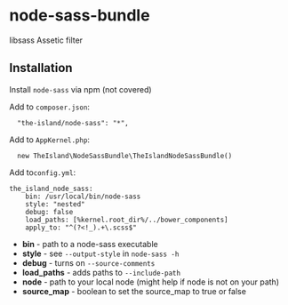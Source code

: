 # node-sass-bundle

libsass Assetic filter

## Installation

Install `node-sass` via npm (not covered)

Add to `composer.json`:

```
  "the-island/node-sass": "*",
  ```
  
Add to `AppKernel.php`:

```
  new TheIsland\NodeSassBundle\TheIslandNodeSassBundle()
```

Add to`config.yml`:

```
the_island_node_sass:
    bin: /usr/local/bin/node-sass
    style: "nested"
    debug: false
    load_paths: [%kernel.root_dir%/../bower_components]
    apply_to: "^(?<!_).+\.scss$"
```

* **bin** - path to a node-sass executable
* **style** - see `--output-style` in `node-sass -h`
* **debug** - turns on `--source-comments`
* **load_paths** - adds paths to `--include-path`
* **node** - path to your local node (might help if node is not on your path)
* **source_map** - boolean to set the source_map to true or false
